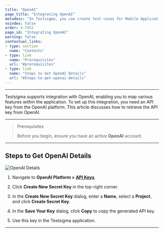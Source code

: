```yaml
---
title: "OpenAI"
page_title: "Integrating OpenAI"
metadesc: "In Testsigma, you can create test cases for Mobile Applications using Testsigma Copilot | Learn how to create test cases for Mobile Applications using GenAI capabilities"
noindex: false
order: 4.7452
page_id: "Integrating OpenAI"
warning: false
contextual_links:
- type: section
  name: "Contents"
- type: link
  name: "Prerequisites"
  url: "#prerequisites"
- type: link
  name: "Steps to Get OpenAI Details"
  url: "#Steps-to-get-openai-details"
---
```


---

Testsigma supports integration with OpenAI, enabling you to map various features within the application. To set up this integration, you need an API key from the OpenAI platform. This article discusses how to retrieve the API key from OpenAI.

---

> <p id="prerequisites">Prerequisites</p>
> 
> Before you begin, ensure you have an active **OpenAI** account.

---

## **Steps to Get OpenAI Details**

   ![OpenAI Details](https://s3.amazonaws.com/static-docs.testsigma.com/new_images/projects/applications/OpenAI_Details.png)


1. Navigate to **OpenAI Platform > [API Keys](https://platform.openai.com/api-keys)**.

2. Click **Create New Secret Key** in the top-right corner.

3. In the **Create New Secret Key** dialog, enter a **Name**, select a **Project**, and click **Create Secret Key**.

4. In the **Save Your Key** dialog, click **Copy** to copy the generated API key. 

5. Use this key in the Testsigma application.


---